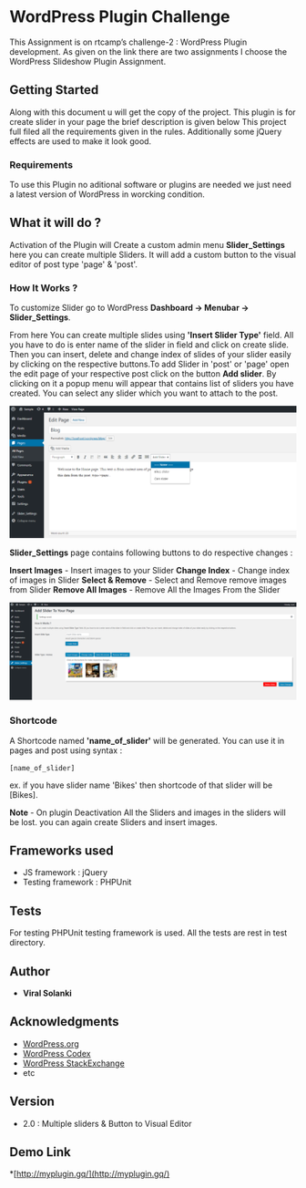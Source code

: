 # WordPress Plugin Challenge

This Assignment is on rtcamp’s challenge-2 : WordPress Plugin development. As given on the link there are two assignments I choose the WordPress Slideshow Plugin Assignment.

## Getting Started

Along with this document u will get the copy of the project. This plugin is for create slider in your page the brief description is given below
This project full filed all the requirements given in the rules. Additionally some jQuery effects are used to make it look good.

### Requirements

To use this Plugin no aditional software or plugins are needed we just need a latest version of WordPress in worcking condition.

## What it will do ?

Activation of the Plugin will Create a custom admin menu **Slider_Settings** here you can create multiple Sliders. It will add a custom button to the 
visual editor of post type 'page' & 'post'.   

### How It Works ?

To customize Slider go to WordPress **Dashboard -> Menubar -> Slider_Settings**. 

From here You can create multiple slides using <strong>'Insert Slider Type'</strong> field. All you have to do is enter name of the slider in field and click on create slide. 
Then you can insert, delete and change index of slides of your slider easily by clicking on the respective buttons.To add Slider in 'post' or 'page' open the edit page of your respective post click on the
button **Add slider**. By clicking on it a popup menu will appear that contains list of sliders you have created. You can select any slider which you want to attach to the post.  

![Button](images/button.png)

**Slider_Settings** page contains following buttons to do respective changes :

**Insert Images** - Insert images to your Slider
**Change Index** - Change index of images in Slider
**Select & Remove** - Select and Remove remove images from Slider 
**Remove All Images** - Remove All the Images From the Slider 

![Slider_Setting](images/Slider_Setting.png)

### Shortcode

A Shortcode named **'name_of_slider'** will be generated. You can use it in pages and post using syntax :
```
[name_of_slider]
```
ex. if you have slider name 'Bikes' then shortcode of that slider will be [Bikes].

**Note** - On plugin Deactivation All the Sliders and images in the sliders will be lost. you can again create Sliders and insert images.

## Frameworks used

* JS framework : jQuery
* Testing framework : PHPUnit

## Tests

For testing PHPUnit testing framework is used. All the tests are rest in test directory.

## Author

* **Viral Solanki** 

## Acknowledgments

* [WordPress.org](https://wordpress.org)
* [WordPress Codex](https://codex.wordpress.org)
* [WordPress StackExchange](https://codex.wordpress.stackexchange.com)
* etc

## Version

* 2.0 : Multiple sliders & Button to Visual Editor

## Demo Link

*[http://myplugin.gq/](http://myplugin.gq/) 
